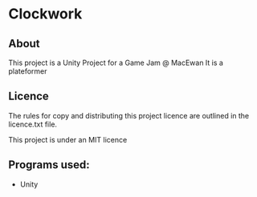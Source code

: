
# Clockwork

## About

This project is a Unity Project for a Game Jam @ MacEwan
It is a plateformer

## Licence

The rules for copy and distributing this project licence are 
outlined in the licence.txt file.

This project is under an MIT licence 

## Programs used:

 * Unity

